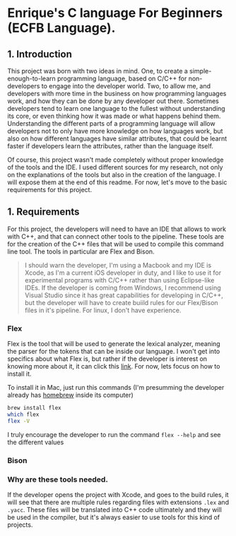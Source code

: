 
# Enrique's C language For Beginners (ECFB Language).

## 1. Introduction

This project was born with two ideas in mind. One, to create a simple-enough-to-learn programming language, based on C/C++ for non-developers to engage into the developer world. Two, to allow me, and developers with more time in the business on how programming languages work, and how they can be done by any developer out there. Sometimes developers tend to learn one language to the fullest without understanding its core, or even thinking how it was made or what happens behind them. Understanding the different parts of a programming language will allow developers not to only have more knowledge on how languages work, but also on how different languages have similar attributes, that could be learnt faster if developers learn the attributes, rather than the language itself.

Of course, this project wasn't made completely without proper knowledge of the tools and the IDE. I used different sources for my research, not only on the explanations of the tools but also in the creation of the language. I will expose them at the end of this readme. For now, let's move to the basic requirements for this project.

## 1. Requirements

For this project, the developers will need to have an IDE that allows to work with C++, and that can connect other tools to the pipeline. These tools are for the creation of the C++ files that will be used to compile this command line tool. The tools in particular are Flex and Bison.

> I should warn the developer, I'm using a Macbook and my IDE is Xcode, as I'm a current iOS developer in duty, and I like to use it for experimental programs with C/C++ rather than using Eclipse-like IDEs. If the developer is coming from Windows, I recommend using Visual Studio since it has great capabilities for developing in C/C++, but the developer will have to create buiild rules for our Flex/Bison files in it's pipeline. For linux, I don't have experience.

### Flex

Flex is the tool that will be used to generate the lexical analyzer, meaning the parser for the tokens that can be inside our language. I won't get into specifics about what Flex is, but rather if the developer is interest on knowing more about it, it can click this [link](https://en.wikipedia.org/wiki/Flex_(lexical_analyser_generator)). For now, lets focus on how to install it. 

To install it in Mac, just run this commands (I'm presumming the developer already has [homebrew](https://brew.sh) inside its computer)

```bash
brew install flex
which flex
flex -V
```

I truly encourage the developer to run the command `flex --help` and see the different values

### Bison

### Why are these tools needed.

If the developer opens the project with Xcode, and goes to the build rules, it will see that there are multiple rules regarding files with extensions `.lex` and `.yacc`. These files will be translated into C++ code ultimately and they will be used in the compiler, but it's always easier to use tools for this kind of projects.

